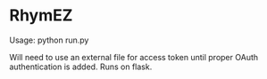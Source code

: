 # RhymEZ
Usage: python run.py

Will need to use an external file for access token until proper OAuth authentication is added. Runs on flask.
